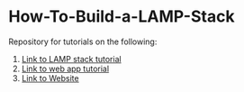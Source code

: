 # How-To-Build-a-LAMP-Stack
Repository for tutorials on the following:

1. [Link to LAMP stack tutorial](https://docs.google.com/document/d/1NF2ehseKGRpVk-6hrGBv86vOpAvTNPz52KdOtTBgpLI/edit?usp=sharing)
2. [Link to web app tutorial](https://docs.google.com/document/d/1OrnLJupKymUdUaVKRkQyIJXHkMOevvPzhg0l425jyaw/edit?usp=sharing)
3. [Link to Website](https://kyrrahnork.github.io/How-To-Build-a-LAMP-Stack/)

